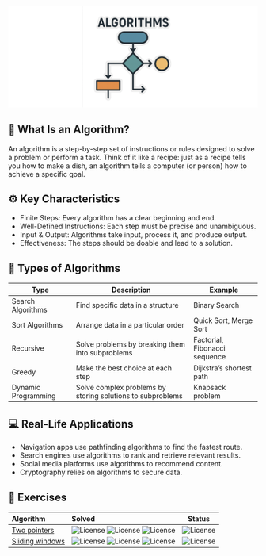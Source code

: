 ![Algorithms](docs/assets/algorithms.png)

## 🧠 What Is an Algorithm?
An algorithm is a step-by-step set of instructions or rules designed to solve a problem or perform a task. Think of it like a recipe: just as a recipe tells you how to make a dish, an algorithm tells a computer (or person) how to achieve a specific goal.

## ⚙️ Key Characteristics
- Finite Steps: Every algorithm has a clear beginning and end.
- Well-Defined Instructions: Each step must be precise and unambiguous.
- Input & Output: Algorithms take input, process it, and produce output.
- Effectiveness: The steps should be doable and lead to a solution.

## 🧩 Types of Algorithms
| Type                | Description                                                | Example                       |
|---------------------|------------------------------------------------------------|-------------------------------|
| Search Algorithms   | Find specific data in a structure                          | Binary Search                 |
| Sort Algorithms     | Arrange data in a particular order                         | Quick Sort, Merge Sort        |
| Recursive           | Solve problems by breaking them into subproblems           | Factorial, Fibonacci sequence |
| Greedy              | Make the best choice at each step                          | Dijkstra’s shortest path      |
| Dynamic Programming | Solve complex problems by storing solutions to subproblems | Knapsack problem              |

## 💻 Real-Life Applications
- Navigation apps use pathfinding algorithms to find the fastest route.
- Search engines use algorithms to rank and retrieve relevant results.
- Social media platforms use algorithms to recommend content.
- Cryptography relies on algorithms to secure data.

## 💪 Exercises
| Algorithm                                   | Solved                                                                                                                                                                       |                        Status                         |
|:--------------------------------------------|:-----------------------------------------------------------------------------------------------------------------------------------------------------------------------------|:-----------------------------------------------------:|
| [Two pointers](problems/two-pointers)       | ![License](https://img.shields.io/badge/8/8-Easy-greenblue) ![License](https://img.shields.io/badge/4/5-Medium-orange) ![License](https://img.shields.io/badge/0/0-Hard-red) | ![License](https://img.shields.io/badge/Doing-orange) |
| [Sliding windows](problems/sliding-windows) | ![License](https://img.shields.io/badge/0/0-Easy-greenblue) ![License](https://img.shields.io/badge/0/1-Medium-orange) ![License](https://img.shields.io/badge/0/0-Hard-red) |  ![License](https://img.shields.io/badge/Todo-gray)   |
